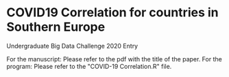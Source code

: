 # COVID19 Correlation for countries in Southern Europe
 Undergraduate Big Data Challenge 2020 Entry

For the manuscript: Please refer to the pdf with the title of the paper.
For the program: Please refer to the "COVID-19 Correlation.R" file.
